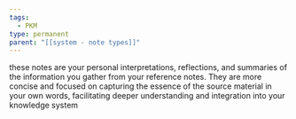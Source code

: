 ```yaml
---
tags:
  - PKM
type: permanent
parent: "[[system - note types]]"
---
```

these notes are your personal interpretations, reflections, and summaries of the information you gather from your reference notes. They are more concise and focused on capturing the essence of the source material in your own words, facilitating deeper understanding and integration into your knowledge system